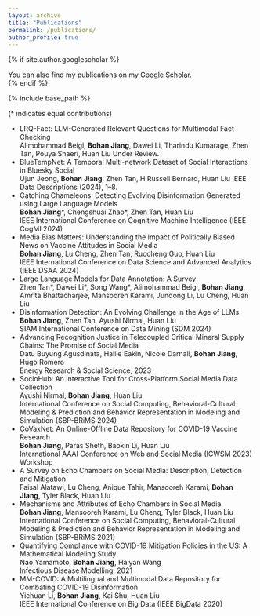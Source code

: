 ```yaml
---
layout: archive
title: "Publications"
permalink: /publications/
author_profile: true
---
```


{% if site.author.googlescholar %}
  <div class="wordwrap">You can also find my publications on my <a href="{{site.author.googlescholar}}">Google Scholar</a>.</div>
{% endif %}

{% include base_path %}

(* indicates equal contributions)

* LRQ-Fact: LLM-Generated Relevant Questions for Multimodal Fact-Checking  
  Alimohammad Beigi, **Bohan Jiang**, Dawei Li, Tharindu Kumarage, Zhen Tan, Pouya Shaeri, Huan Liu
  Under Review.
* BlueTempNet: A Temporal Multi-network Dataset of Social Interactions in Bluesky Social  
  Ujun Jeong, **Bohan Jiang**, Zhen Tan, H Russell Bernard, Huan Liu
  IEEE Data Descriptions (2024), 1–8.
* Catching Chameleons: Detecting Evolving Disinformation Generated using Large Language Models  
  **Bohan Jiang**\*, Chengshuai Zhao\*, Zhen Tan, Huan Liu  
  IEEE International Conference on Cognitive Machine Intelligence (IEEE CogMI 2024)
* Media Bias Matters: Understanding the Impact of Politically Biased News on Vaccine Attitudes in Social Media  
  **Bohan Jiang**, Lu Cheng, Zhen Tan, Ruocheng Guo, Huan Liu  
  IEEE International Conference on Data Science and Advanced Analytics (IEEE DSAA 2024)
* Large Language Models for Data Annotation: A Survey<br />
  Zhen Tan\*, Dawei Li\*, Song Wang\*, Alimohammad Beigi, **Bohan Jiang**, Amrita Bhattacharjee, Mansooreh Karami, Jundong Li, Lu Cheng, Huan Liu  
* Disinformation Detection: An Evolving Challenge in the Age of LLMs  
  **Bohan Jiang**, Zhen Tan, Ayushi Nirmal, Huan Liu  
  SIAM International Conference on Data Mining (SDM 2024)
* Advancing Recognition Justice in Telecoupled Critical Mineral Supply Chains: The Promise of Social Media  
  Datu Buyung Agusdinata, Hallie Eakin, Nicole Darnall, **Bohan Jiang**, Hugo Romero  
  Energy Research & Social Science, 2023
* SocioHub: An Interactive Tool for Cross-Platform Social Media Data Collection  
  Ayushi Nirmal, **Bohan Jiang**, Huan Liu  
  International Conference on Social Computing, Behavioral-Cultural Modeling & Prediction and Behavior Representation in Modeling and Simulation (SBP-BRiMS 2024)
* CoVaxNet: An Online-Offline Data Repository for COVID-19 Vaccine Research  
  **Bohan Jiang**, Paras Sheth, Baoxin Li, Huan Liu  
  International AAAI Conference on Web and Social Media (ICWSM 2023) Workshop
* A Survey on Echo Chambers on Social Media: Description, Detection and Mitigation  
  Faisal Alatawi, Lu Cheng, Anique Tahir, Mansooreh Karami, **Bohan Jiang**, Tyler Black, Huan Liu  
* Mechanisms and Attributes of Echo Chambers in Social Media  
  **Bohan Jiang**, Mansooreh Karami, Lu Cheng, Tyler Black, Huan Liu  
  International Conference on Social Computing, Behavioral-Cultural Modeling & Prediction and Behavior Representation in Modeling and Simulation (SBP-BRiMS 2021)
* Quantifying Compliance with COVID-19 Mitigation Policies in the US: A Mathematical Modeling Study  
  Nao Yamamoto, **Bohan Jiang**, Haiyan Wang  
  Infectious Disease Modelling, 2021
* MM-COVID: A Multilingual and Multimodal Data Repository for Combating COVID-19 Disinformation  
  Yichuan Li, **Bohan Jiang**, Kai Shu, Huan Liu  
  IEEE International Conference on Big Data (IEEE BigData 2020)

  
